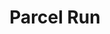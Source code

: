 ---
title: Parcel Run
layout: game
categories: gamejam
type: gamejam

# Project Overview
heading: "Delivering parcels is now a crime! So - You're a criminal...?"
summary: "In the near future, delivering parcels is a crime! This was designed around the theme 'Delay The Inevitable' <small>(Ludum Dare 50)</small>"

# Media
icon: "https://am3pap005files.storage.live.com/y4mLIuQl7eiz0HarkBdF8H43Z9-I7w9562j2bAtT0myb3vBPtN53YQjcEd75FLOuZyQLf2B2Rm-bL1r2NasU3ST4am1k4TE3jrbGswoTd8EEdn7pZxq1iO2Fw5MJ-KlDrgv3L86CA5ZhOWWpRqNMmdvl8pTc921qzLW2wnma9fU7hbP0zrrQ62UJeYMgfLx_z0e?width=938&height=1024&cropmode=none"
showreel: "https://onedrive.live.com/download?resId=9594E849DC7FC39E!61437&authkey=!ANxmFURnEmh3GtM"

# Game Embed
isgameembed: true
gameembed: "https://itch.io/embed-upload/5552228"
widgetembed: "https://itch.io/embed/1472065"

# Project Details
status: "Done"
duration: "72 Hours"
dates: "April 2022"
tools:
  - Unity
roles:
  - Programming
  - Level Design
  - Art
credits:
  - Amy Elliott
  - Joe Shanahan
repo: ""
statslink: ""
itch: "https://horsehead.itch.io/parcel-run"
---